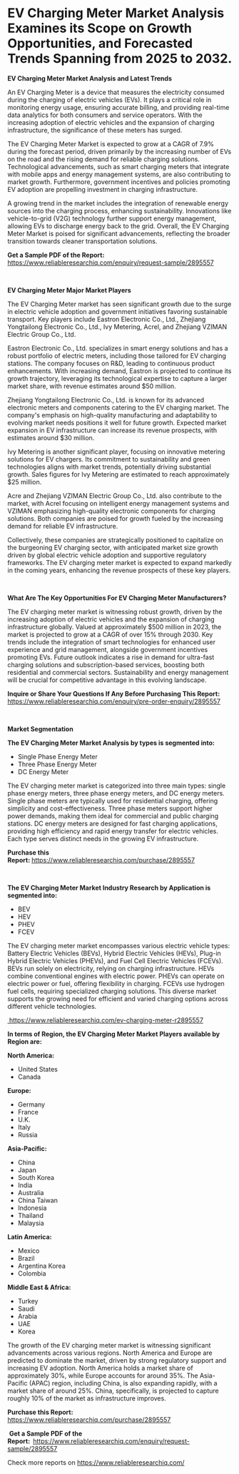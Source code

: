<p><h1>EV Charging Meter Market Analysis Examines its Scope on Growth Opportunities, and Forecasted Trends Spanning from 2025 to 2032.</h1></p><p><strong>EV Charging Meter Market Analysis and Latest Trends</strong></p>
<p><p>An EV Charging Meter is a device that measures the electricity consumed during the charging of electric vehicles (EVs). It plays a critical role in monitoring energy usage, ensuring accurate billing, and providing real-time data analytics for both consumers and service operators. With the increasing adoption of electric vehicles and the expansion of charging infrastructure, the significance of these meters has surged.</p><p>The EV Charging Meter Market is expected to grow at a CAGR of 7.9% during the forecast period, driven primarily by the increasing number of EVs on the road and the rising demand for reliable charging solutions. Technological advancements, such as smart charging meters that integrate with mobile apps and energy management systems, are also contributing to market growth. Furthermore, government incentives and policies promoting EV adoption are propelling investment in charging infrastructure. </p><p>A growing trend in the market includes the integration of renewable energy sources into the charging process, enhancing sustainability. Innovations like vehicle-to-grid (V2G) technology further support energy management, allowing EVs to discharge energy back to the grid. Overall, the EV Charging Meter Market is poised for significant advancements, reflecting the broader transition towards cleaner transportation solutions.</p></p>
<p><strong>Get a Sample PDF of the Report:&nbsp;</strong> <a href="https://www.reliableresearchiq.com/enquiry/request-sample/2895557?utm_campaign=2797&utm_medium=2&utm_source=Github&utm_content=ia&utm_term=15032025&utm_id=ev-charging-meter">https://www.reliableresearchiq.com/enquiry/request-sample/2895557</a></p>
<p>&nbsp;</p>
<p><strong>EV Charging Meter Major Market Players</strong></p>
<p><p>The EV Charging Meter market has seen significant growth due to the surge in electric vehicle adoption and government initiatives favoring sustainable transport. Key players include Eastron Electronic Co., Ltd., Zhejiang Yongtailong Electronic Co., Ltd., Ivy Metering, Acrel, and Zhejiang VZIMAN Electric Group Co., Ltd.</p><p>Eastron Electronic Co., Ltd. specializes in smart energy solutions and has a robust portfolio of electric meters, including those tailored for EV charging stations. The company focuses on R&D, leading to continuous product enhancements. With increasing demand, Eastron is projected to continue its growth trajectory, leveraging its technological expertise to capture a larger market share, with revenue estimates around $50 million.</p><p>Zhejiang Yongtailong Electronic Co., Ltd. is known for its advanced electronic meters and components catering to the EV charging market. The company's emphasis on high-quality manufacturing and adaptability to evolving market needs positions it well for future growth. Expected market expansion in EV infrastructure can increase its revenue prospects, with estimates around $30 million.</p><p>Ivy Metering is another significant player, focusing on innovative metering solutions for EV chargers. Its commitment to sustainability and green technologies aligns with market trends, potentially driving substantial growth. Sales figures for Ivy Metering are estimated to reach approximately $25 million.</p><p>Acre and Zhejiang VZIMAN Electric Group Co., Ltd. also contribute to the market, with Acrel focusing on intelligent energy management systems and VZIMAN emphasizing high-quality electronic components for charging solutions. Both companies are poised for growth fueled by the increasing demand for reliable EV infrastructure.</p><p>Collectively, these companies are strategically positioned to capitalize on the burgeoning EV charging sector, with anticipated market size growth driven by global electric vehicle adoption and supportive regulatory frameworks. The EV charging meter market is expected to expand markedly in the coming years, enhancing the revenue prospects of these key players.</p></p>
<p>&nbsp;</p>
<p><strong>What Are The Key Opportunities For EV Charging Meter Manufacturers?</strong></p>
<p><p>The EV charging meter market is witnessing robust growth, driven by the increasing adoption of electric vehicles and the expansion of charging infrastructure globally. Valued at approximately $500 million in 2023, the market is projected to grow at a CAGR of over 15% through 2030. Key trends include the integration of smart technologies for enhanced user experience and grid management, alongside government incentives promoting EVs. Future outlook indicates a rise in demand for ultra-fast charging solutions and subscription-based services, boosting both residential and commercial sectors. Sustainability and energy management will be crucial for competitive advantage in this evolving landscape.</p></p>
<p><strong>Inquire or Share Your Questions If Any Before Purchasing This Report:</strong> <a href="https://www.reliableresearchiq.com/enquiry/pre-order-enquiry/2895557?utm_campaign=2797&utm_medium=2&utm_source=Github&utm_content=ia&utm_term=15032025&utm_id=ev-charging-meter">https://www.reliableresearchiq.com/enquiry/pre-order-enquiry/2895557</a></p>
<p>&nbsp;</p>
<p><strong>Market Segmentation</strong></p>
<p><strong>The EV Charging Meter Market Analysis by types is segmented into:</strong></p>
<p><ul><li>Single Phase Energy Meter</li><li>Three Phase Energy Meter</li><li>DC Energy Meter</li></ul></p>
<p><p>The EV charging meter market is categorized into three main types: single phase energy meters, three phase energy meters, and DC energy meters. Single phase meters are typically used for residential charging, offering simplicity and cost-effectiveness. Three phase meters support higher power demands, making them ideal for commercial and public charging stations. DC energy meters are designed for fast charging applications, providing high efficiency and rapid energy transfer for electric vehicles. Each type serves distinct needs in the growing EV infrastructure.</p></p>
<p><strong>Purchase this Report:&nbsp;</strong><a href="https://www.reliableresearchiq.com/purchase/2895557?utm_campaign=2797&utm_medium=2&utm_source=Github&utm_content=ia&utm_term=15032025&utm_id=ev-charging-meter">https://www.reliableresearchiq.com/purchase/2895557</a></p>
<p>&nbsp;</p>
<p><strong>The EV Charging Meter Market Industry Research by Application is segmented into:</strong></p>
<p><ul><li>BEV</li><li>HEV</li><li>PHEV</li><li>FCEV</li></ul></p>
<p><p>The EV charging meter market encompasses various electric vehicle types: Battery Electric Vehicles (BEVs), Hybrid Electric Vehicles (HEVs), Plug-in Hybrid Electric Vehicles (PHEVs), and Fuel Cell Electric Vehicles (FCEVs). BEVs run solely on electricity, relying on charging infrastructure. HEVs combine conventional engines with electric power. PHEVs can operate on electric power or fuel, offering flexibility in charging. FCEVs use hydrogen fuel cells, requiring specialized charging solutions. This diverse market supports the growing need for efficient and varied charging options across different vehicle technologies.</p></p>
<p><a href="https://www.reliableresearchiq.com/ev-charging-meter-r2895557?utm_campaign=2797&utm_medium=2&utm_source=Github&utm_content=ia&utm_term=15032025&utm_id=ev-charging-meter">&nbsp;https://www.reliableresearchiq.com/ev-charging-meter-r2895557</a></p>
<p><strong>In terms of Region, the EV Charging Meter Market Players available by Region are:</strong></p>
<p>
    <p> <strong> North America: </strong>
        <ul>
            <li>United States</li>
            <li>Canada</li>
        </ul>
        </p> 
    <p> <strong> Europe: </strong>
        <ul>
            <li>Germany</li>
            <li>France</li>
            <li>U.K.</li>
            <li>Italy</li>
            <li>Russia</li>
        </ul>
        </p> 
    <p> <strong> Asia-Pacific: </strong>
        <ul>
            <li>China</li>
            <li>Japan</li>
            <li>South Korea</li>
            <li>India</li>
            <li>Australia</li>
            <li>China Taiwan</li>
            <li>Indonesia</li>
            <li>Thailand</li>
            <li>Malaysia</li>
        </ul>
        </p> 
    <p> <strong> Latin America: </strong>
        <ul>
            <li>Mexico</li>
            <li>Brazil</li>
            <li>Argentina Korea</li>
            <li>Colombia</li>
        </ul>
        </p> 
    <p> <strong> Middle East & Africa: </strong>
        <ul>
            <li>Turkey</li>
            <li>Saudi</li>
            <li>Arabia</li>
            <li>UAE</li>
            <li>Korea</li>
        </ul>
    </p>
    </p>
<p><p>The growth of the EV charging meter market is witnessing significant advancements across various regions. North America and Europe are predicted to dominate the market, driven by strong regulatory support and increasing EV adoption. North America holds a market share of approximately 30%, while Europe accounts for around 35%. The Asia-Pacific (APAC) region, including China, is also expanding rapidly, with a market share of around 25%. China, specifically, is projected to capture roughly 10% of the market as infrastructure improves.</p></p>
<p><strong>Purchase this Report: </strong><a href="https://www.reliableresearchiq.com/purchase/2895557?utm_campaign=2797&utm_medium=2&utm_source=Github&utm_content=ia&utm_term=15032025&utm_id=ev-charging-meter">https://www.reliableresearchiq.com/purchase/2895557</a></p>
<p>&nbsp;<strong>Get a Sample PDF of the Report:&nbsp;&nbsp;</strong><a href="https://www.reliableresearchiq.com/enquiry/request-sample/2895557?utm_campaign=2797&utm_medium=2&utm_source=Github&utm_content=ia&utm_term=15032025&utm_id=ev-charging-meter">https://www.reliableresearchiq.com/enquiry/request-sample/2895557</a></p>
<p><strong></strong></p>
<p>Check more reports on <a href="https://www.reliableresearchiq.com/?utm_campaign=2797&utm_medium=2&utm_source=Github&utm_content=ia&utm_term=15032025&utm_id=ev-charging-meter">https://www.reliableresearchiq.com/</a></p>
